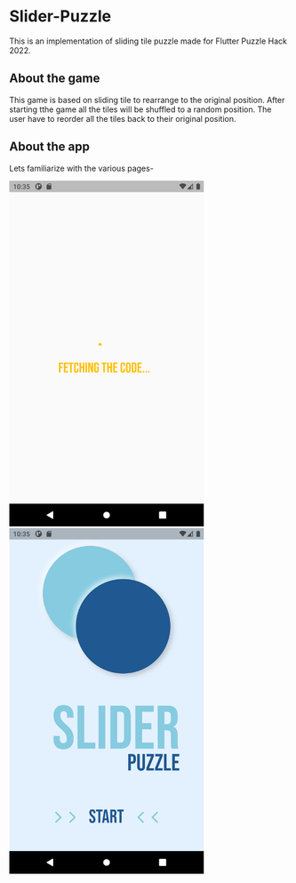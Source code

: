 # Slider-Puzzle

This is an implementation of sliding tile puzzle made for Flutter Puzzle Hack 2022.

## About the game
This game is based on sliding tile to rearrange to the original position. After starting tthe game all the tiles will be shuffled to a random position. The user have to reorder all the tiles back to their original position.


## About the app

Lets familiarize with the various pages-

<img src="app_images/Initial Loading Page.png" width="350" title="Initial Loading Page"> <img src="app_images/Cool Theme Front Page.png" width="350" title="Cool Theme Front Page">



